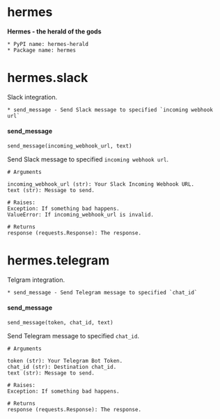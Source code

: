 <a name="hermes"></a>
# hermes

__Hermes - the herald of the gods__


    * PyPI name: hermes-herald
    * Package name: hermes

<a name="hermes.slack"></a>
# hermes.slack

Slack integration.

    * send_message - Send Slack message to specified `incoming webhook url`

<a name="hermes.slack.send_message"></a>
#### send\_message

```python
send_message(incoming_webhook_url, text)
```

Send Slack message to specified `incoming webhook url`.

```
# Arguments

incoming_webhook_url (str): Your Slack Incoming Webhook URL.
text (str): Message to send.

# Raises:
Exception: If something bad happens.
ValueError: If incoming_webhook_url is invalid.

# Returns
response (requests.Response): The response.
```

<a name="hermes.telegram"></a>
# hermes.telegram

Telgram integration.

    * send_message - Send Telegram message to specified `chat_id`

<a name="hermes.telegram.send_message"></a>
#### send\_message

```python
send_message(token, chat_id, text)
```

Send Telegram message to specified `chat_id`.

```
# Arguments

token (str): Your Telegram Bot Token.
chat_id (str): Destination chat_id.
text (str): Message to send.

# Raises:
Exception: If something bad happens.

# Returns
response (requests.Response): The response.
```

